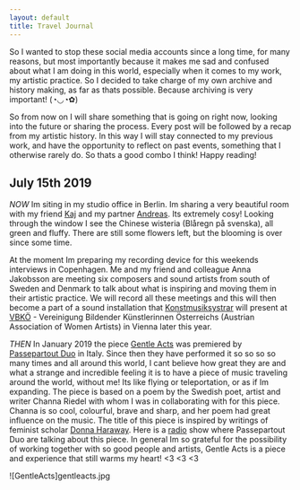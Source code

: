 ```yaml
---
layout: default
title: Travel Journal
---
```


So I wanted to stop these social media accounts since a long time, for many reasons, but most importantly because it makes me sad and confused about what I am doing in this world, especially when it comes to my work, my artistic practice. So I decided to take charge of my own archive and history making, as far as thats possible. Because archiving is very important! (◔◡◔✿)

So from now on I will share something that is going on right now, looking into the future or sharing the process. Every post will be followed by a recap from my artistic history. In this way I will stay connected to my previous work, and have the opportunity to reflect on past events, something that I otherwise rarely do. So thats a good combo I think! Happy reading!


## July 15th 2019

*NOW*
Im siting in my studio office in Berlin. Im sharing a very beautiful room with my friend [Kaj](https://www.kajduncandavid.com/) and my partner [Andreas](https://andreasdzialocha.com/). Its extremely cosy! Looking through the window I see the Chinese wisteria (Blåregn på svenska), all green and fluffy. There are still some flowers left, but the blooming is over since some time. 

At the moment Im preparing my recording device for this weekends interviews in Copenhagen. Me and my friend and colleague Anna Jakobsson are meeting six composers and sound artists from south of Sweden and Denmark to talk about what is inspiring and moving them in their artistic practice. We will record all these meetings and this will then become a part of a sound installation that [Konstmusiksystrar](http://konstmusiksystrar.se/) will present at [VBKÖ](https://www.vbkoe.org/) - Vereinigung Bildender Künstlerinnen Österreichs (Austrian Association of Women Artists) in Vienna later this year.

*THEN*
In January 2019 the piece [Gentle Acts](https://www.youtube.com/watch?v=5dFlrUdx9xA) was premiered by [Passepartout Duo](https://passepartoutduo.com/) in Italy. Since then they have performed it so so so so many times and all around this world, I cant believe how great they are and what a strange and incredible feeling it is to have a piece of music traveling around the world, without me! Its like flying or teleportation, or as if Im expanding. The piece is based on a poem by the Swedish poet, artist and writer Channa Riedel with whom I was in collaborating with for this piece. Channa is so cool, colourful, brave and sharp, and her poem had great influence on the music. The title of this piece is inspired by writings of feminist scholar [Donna Haraway](https://www.e-flux.com/journal/75/67125/tentacular-thinking-anthropocene-capitalocene-chthulucene/). 
Here is a [radio](http://1trackpodcast.com/1-track-contemporary-classical-podcast-passepartout-duo-s7e10/) show where Passepartout Duo are talking about this piece. 
In general Im so grateful for the possibility of working together with so good people and artists, Gentle Acts is a piece and experience that still warms my heart! <3 <3 <3 

![GentleActs]gentleacts.jpg
